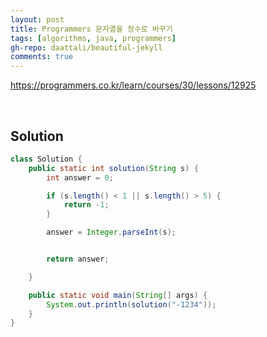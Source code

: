 ```yaml
---
layout: post
title: Programmers 문자열을 정수로 바꾸기
tags: [algorithms, java, programmers]
gh-repo: daattali/beautiful-jekyll
comments: true
---
```


<https://programmers.co.kr/learn/courses/30/lessons/12925>

<br>


## Solution

```java
class Solution {
    public static int solution(String s) {
        int answer = 0;

        if (s.length() < 1 || s.length() > 5) {
            return -1;
        }

        answer = Integer.parseInt(s);


        return answer;

    }

    public static void main(String[] args) {
        System.out.println(solution("-1234"));
    }
}
```
<!-- 
<br>

## Another Solution

```java

``` 
-->
